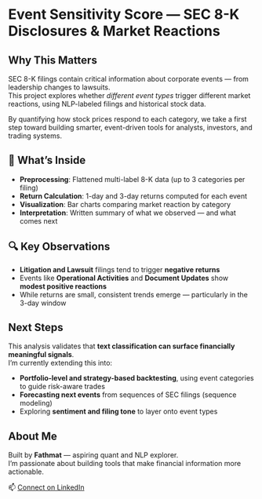 # Event Sensitivity Score — SEC 8-K Disclosures & Market Reactions

## Why This Matters
SEC 8-K filings contain critical information about corporate events — from leadership changes to lawsuits.  
This project explores whether *different event types* trigger different market reactions, using NLP-labeled filings and historical stock data.

By quantifying how stock prices respond to each category, we take a first step toward building smarter, event-driven tools for analysts, investors, and trading systems.




## 📁 What’s Inside
- **Preprocessing**: Flattened multi-label 8-K data (up to 3 categories per filing)
- **Return Calculation**: 1-day and 3-day returns computed for each event
- **Visualization**: Bar charts comparing market reaction by category
- **Interpretation**: Written summary of what we observed — and what comes next



## 🔍 Key Observations

- **Litigation and Lawsuit** filings tend to trigger **negative returns**
- Events like **Operational Activities** and **Document Updates** show **modest positive reactions**
- While returns are small, consistent trends emerge — particularly in the 3-day window



## Next Steps

This analysis validates that **text classification can surface financially meaningful signals**.  
I’m currently extending this into:

- **Portfolio-level and strategy-based backtesting**, using event categories to guide risk-aware trades  
- **Forecasting next events** from sequences of SEC filings (sequence modeling)  
- Exploring **sentiment and filing tone** to layer onto event types  



## About Me

Built by **Fathmat** — aspiring quant and NLP explorer.  
I’m passionate about building tools that make financial information more actionable.

📫 [Connect on LinkedIn](www.linkedin.com/in/fathmat-bakayoko-30715024a)
